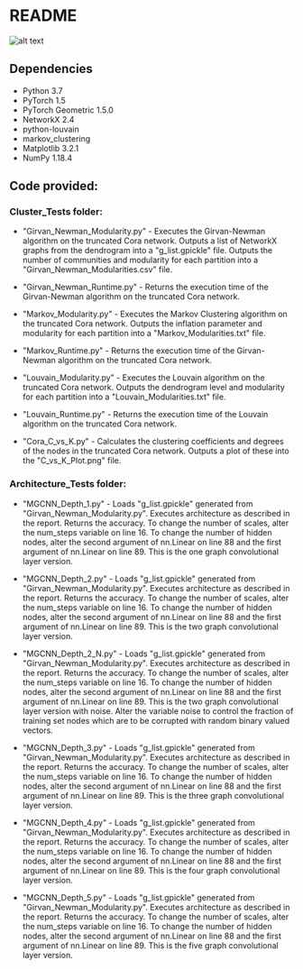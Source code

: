 # README

![alt text](https://github.com/[username]/[reponame]/blob/[branch]/image.jpg?raw=true)

## Dependencies

* Python 3.7
* PyTorch 1.5
* PyTorch Geometric 1.5.0
* NetworkX 2.4
* python-louvain
* markov_clustering
* Matplotlib 3.2.1
* NumPy 1.18.4

## Code provided:

### Cluster_Tests folder:

* "Girvan_Newman_Modularity.py" - Executes the Girvan-Newman algorithm on the truncated Cora network. Outputs a list of NetworkX graphs from the dendrogram into a "g_list.gpickle" file. Outputs the number of communities and modularity for each partition into a "Girvan_Newman_Modularities.csv" file. 

* "Girvan_Newman_Runtime.py" - Returns the execution time of the Girvan-Newman algorithm on the truncated Cora network.

* "Markov_Modularity.py" - Executes the Markov Clustering algorithm on the truncated Cora network. Outputs the inflation parameter and modularity for each partition into a "Markov_Modularities.txt" file. 

* "Markov_Runtime.py" - Returns the execution time of the Girvan-Newman algorithm on the truncated Cora network.

* "Louvain_Modularity.py" - Executes the Louvain algorithm on the truncated Cora network. Outputs the dendrogram level and modularity for each partition into a "Louvain_Modularities.txt" file. 

* "Louvain_Runtime.py" - Returns the execution time of the Louvain algorithm on the truncated Cora network.

* "Cora_C_vs_K.py" - Calculates the clustering coefficients and degrees of the nodes in the truncated Cora network. Outputs a plot of these into the "C_vs_K_Plot.png" file.

### Architecture_Tests folder:

* "MGCNN_Depth_1.py" - Loads "g_list.gpickle" generated from "Girvan_Newman_Modularity.py". Executes architecture as described in the report. Returns the accuracy. To change the number of scales, alter the num_steps variable on line 16. To change the number of hidden nodes, alter the second argument of nn.Linear on line 88 and the first argument of nn.Linear on line 89. This is the one graph convolutional layer version. 

* "MGCNN_Depth_2.py" - Loads "g_list.gpickle" generated from "Girvan_Newman_Modularity.py". Executes architecture as described in the report. Returns the accuracy. To change the number of scales, alter the num_steps variable on line 16. To change the number of hidden nodes, alter the second argument of nn.Linear on line 88 and the first argument of nn.Linear on line 89. This is the two graph convolutional layer version. 

* "MGCNN_Depth_2_N.py" - Loads "g_list.gpickle" generated from "Girvan_Newman_Modularity.py". Executes architecture as described in the report. Returns the accuracy. To change the number of scales, alter the num_steps variable on line 16. To change the number of hidden nodes, alter the second argument of nn.Linear on line 88 and the first argument of nn.Linear on line 89. This is the two graph convolutional layer version with noise. Alter the variable noise to control the fraction of training set nodes which are to be corrupted with random binary valued vectors. 

* "MGCNN_Depth_3.py" - Loads "g_list.gpickle" generated from "Girvan_Newman_Modularity.py". Executes architecture as described in the report. Returns the accuracy. To change the number of scales, alter the num_steps variable on line 16. To change the number of hidden nodes, alter the second argument of nn.Linear on line 88 and the first argument of nn.Linear on line 89. This is the three graph convolutional layer version. 

* "MGCNN_Depth_4.py" - Loads "g_list.gpickle" generated from "Girvan_Newman_Modularity.py". Executes architecture as described in the report. Returns the accuracy. To change the number of scales, alter the num_steps variable on line 16. To change the number of hidden nodes, alter the second argument of nn.Linear on line 88 and the first argument of nn.Linear on line 89. This is the four graph convolutional layer version. 

* "MGCNN_Depth_5.py" - Loads "g_list.gpickle" generated from "Girvan_Newman_Modularity.py". Executes architecture as described in the report. Returns the accuracy. To change the number of scales, alter the num_steps variable on line 16. To change the number of hidden nodes, alter the second argument of nn.Linear on line 88 and the first argument of nn.Linear on line 89. This is the five graph convolutional layer version. 
